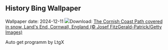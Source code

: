 ## History Bing Wallpaper
Wallpaper date: 2024-12-11
![](https://www.bing.com/th?id=OHR.CornwallSnow_EN-US8476437458_UHD.jpg&w=1000)Download: [The Cornish Coast Path covered in snow, Land's End, Cornwall, England (© Josef FitzGerald-Patrick/Getty Images)](https://www.bing.com/th?id=OHR.CornwallSnow_EN-US8476437458_UHD.jpg)

Auto get programm by LtgX
